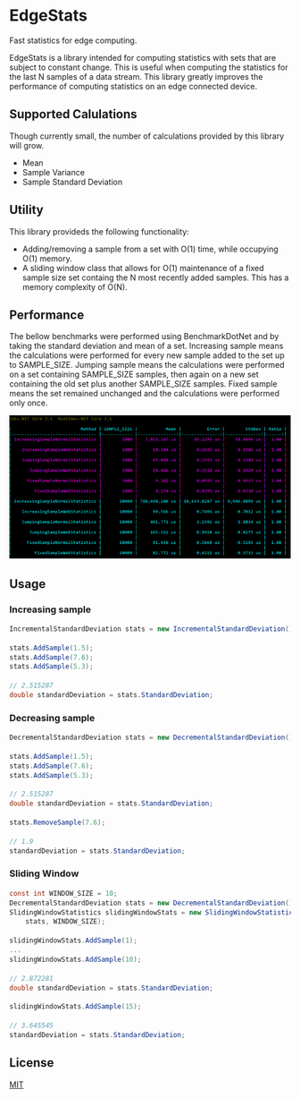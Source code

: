 # EdgeStats

Fast statistics for edge computing.

EdgeStats is a library intended for computing statistics with sets that are subject to constant change. This is useful when computing the statistics for the last N samples of a data stream. This library greatly improves the performance of computing statistics on an edge connected device.

## Supported Calulations
Though currently small, the number of calculations provided by this library will grow.

* Mean
* Sample Variance
* Sample Standard Deviation

## Utility
This library provideds the following functionality:

* Adding/removing a sample from a set with O(1) time, while occupying O(1) memory.
* A sliding window class that allows for O(1) maintenance of a fixed sample size set containg the N most recently added samples. This has a memory complexity of O(N).

## Performance
The bellow benchmarks were performed using BenchmarkDotNet and by taking the standard deviation and mean of a set. Increasing sample means the calculations were performed for every new sample added to the set up to SAMPLE_SIZE. Jumping sample means the calculations were performed on a set containing SAMPLE_SIZE samples, then again on a new set containing the old set plus another SAMPLE_SIZE samples. Fixed sample means the set remained unchanged and the calculations were performed only once.

![Benchmark image](https://raw.githubusercontent.com/Aidenwasalreadytaken/EdgeStats/master/Benchmarks/Benchmark_Results.png)

## Usage
### Increasing sample
```csharp
IncrementalStandardDeviation stats = new IncrementalStandardDeviation();

stats.AddSample(1.5);
stats.AddSample(7.6);
stats.AddSample(5.3);

// 2.515287
double standardDeviation = stats.StandardDeviation;
```

### Decreasing sample
```csharp
DecrementalStandardDeviation stats = new DecrementalStandardDeviation();

stats.AddSample(1.5);
stats.AddSample(7.6);
stats.AddSample(5.3);

// 2.515287
double standardDeviation = stats.StandardDeviation;

stats.RemoveSample(7.6);

// 1.9
standardDeviation = stats.StandardDeviation;
```

### Sliding Window
```csharp
const int WINDOW_SIZE = 10;
DecrementalStandardDeviation stats = new DecrementalStandardDeviation();
SlidingWindowStatistics slidingWindowStats = new SlidingWindowStatistics(
    stats, WINDOW_SIZE);

slidingWindowStats.AddSample(1);
...
slidingWindowStats.AddSample(10);

// 2.872281
double standardDeviation = stats.StandardDeviation;

slidingWindowStats.AddSample(15);

// 3.645545
standardDeviation = stats.StandardDeviation;
```

## License
[MIT](https://choosealicense.com/licenses/mit/)

